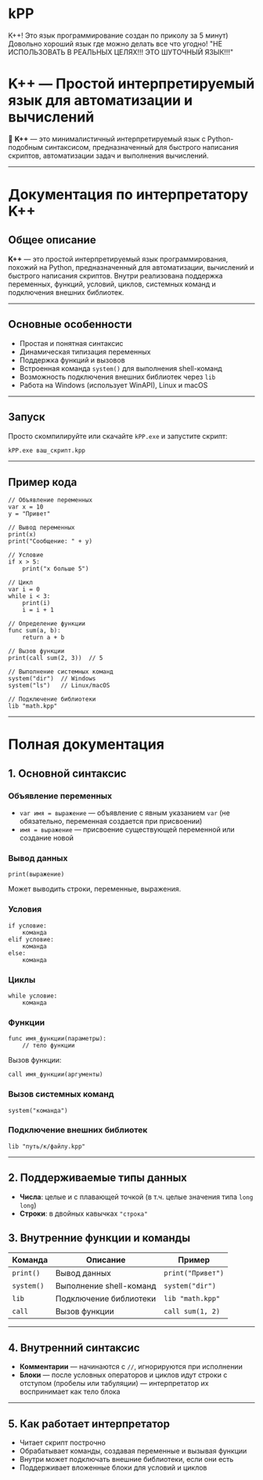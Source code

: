 # kPP
K++! Это язык программирование создан по приколу за 5 минут) Довольно хороший язык где можно делать все что угодно! "НЕ ИСПОЛЬЗОВАТЬ В РЕАЛЬНЫХ ЦЕЛЯХ!!! ЭТО ШУТОЧНЫЙ ЯЗЫК!!!"

# **K++ — Простой интерпретируемый язык для автоматизации и вычислений**  

🚀 **K++** — это минималистичный интерпретируемый язык с Python-подобным синтаксисом, предназначенный для быстрого написания скриптов, автоматизации задач и выполнения вычислений.

---

# Документация по интерпретатору K++

## **Общее описание**  
**K++** — это простой интерпретируемый язык программирования, похожий на Python, предназначенный для автоматизации, вычислений и быстрого написания скриптов. Внутри реализована поддержка переменных, функций, условий, циклов, системных команд и подключения внешних библиотек.

---

## **Основные особенности**  
- Простая и понятная синтаксис  
- Динамическая типизация переменных  
- Поддержка функций и вызовов  
- Встроенная команда `system()` для выполнения shell-команд  
- Возможность подключения внешних библиотек через `lib`  
- Работа на Windows (использует WinAPI), Linux и macOS

---

## **Запуск**  
Просто скомпилируйте или скачайте `kPP.exe` и запустите скрипт:  
```bash
kPP.exe ваш_скрипт.kpp
```

---

## **Пример кода**  
```kpp
// Объявление переменных
var x = 10
y = "Привет"

// Вывод переменных
print(x)
print("Сообщение: " + y)

// Условие
if x > 5:
    print("x больше 5")

// Цикл
var i = 0
while i < 3:
    print(i)
    i = i + 1

// Определение функции
func sum(a, b):
    return a + b

// Вызов функции
print(call sum(2, 3))  // 5

// Выполнение системных команд
system("dir")  // Windows
system("ls")   // Linux/macOS

// Подключение библиотеки
lib "math.kpp"
```

---

# Полная документация

## 1. Основной синтаксис

### Объявление переменных
- `var имя = выражение` — объявление с явным указанием `var` (не обязательно, переменная создается при присвоении)
- `имя = выражение` — присвоение существующей переменной или создание новой

### Вывод данных
```kpp
print(выражение)
```

Может выводить строки, переменные, выражения.

### Условия
```kpp
if условие:
    команда
elif условие:
    команда
else:
    команда
```

### Циклы
```kpp
while условие:
    команда
```

### Функции
```kpp
func имя_функции(параметры):
    // тело функции
```

Вызов функции:
```kpp
call имя_функции(аргументы)
```

### Вызов системных команд
```kpp
system("команда")
```

### Подключение внешних библиотек
```kpp
lib "путь/к/файлу.kpp"
```

---

## 2. Поддерживаемые типы данных
- **Числа**: целые и с плавающей точкой (в т.ч. целые значения типа `long long`)
- **Строки**: в двойных кавычках `"строка"`

## 3. Внутренние функции и команды

| Команда | Описание | Пример |
|---|---|---|
| `print()` | Вывод данных | `print("Привет")` |
| `system()` | Выполнение shell-команд | `system("dir")` |
| `lib` | Подключение библиотеки | `lib "math.kpp"` |
| `call` | Вызов функции | `call sum(1, 2)` |

---

## 4. Внутренний синтаксис

- **Комментарии** — начинаются с `//`, игнорируются при исполнении  
- **Блоки** — после условных операторов и циклов идут строки с отступом (пробелы или табуляции) — интерпретатор их воспринимает как тело блока

---

## 5. Как работает интерпретатор

- Читает скрипт построчно  
- Обрабатывает команды, создавая переменные и вызывая функции  
- Внутри может подключать внешние библиотеки, если они есть  
- Поддерживает вложенные блоки для условий и циклов
